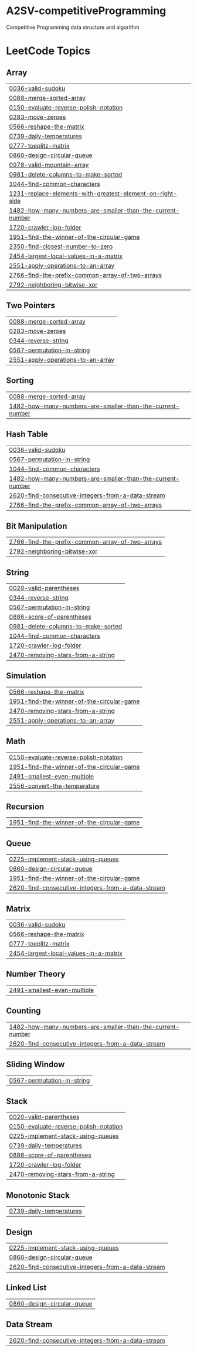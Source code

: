 # A2SV-competitiveProgramming
Competitive Programming data structure and algorithm 

<!---LeetCode Topics Start-->
# LeetCode Topics
## Array
|  |
| ------- |
| [0036-valid-sudoku](https://github.com/Tesfamariam-21/A2SV--CompetitiveProgramming/tree/master/0036-valid-sudoku) |
| [0088-merge-sorted-array](https://github.com/Tesfamariam-21/A2SV--CompetitiveProgramming/tree/master/0088-merge-sorted-array) |
| [0150-evaluate-reverse-polish-notation](https://github.com/Tesfamariam-21/A2SV--CompetitiveProgramming/tree/master/0150-evaluate-reverse-polish-notation) |
| [0283-move-zeroes](https://github.com/Tesfamariam-21/A2SV--CompetitiveProgramming/tree/master/0283-move-zeroes) |
| [0566-reshape-the-matrix](https://github.com/Tesfamariam-21/A2SV--CompetitiveProgramming/tree/master/0566-reshape-the-matrix) |
| [0739-daily-temperatures](https://github.com/Tesfamariam-21/A2SV--CompetitiveProgramming/tree/master/0739-daily-temperatures) |
| [0777-toeplitz-matrix](https://github.com/Tesfamariam-21/A2SV--CompetitiveProgramming/tree/master/0777-toeplitz-matrix) |
| [0860-design-circular-queue](https://github.com/Tesfamariam-21/A2SV--CompetitiveProgramming/tree/master/0860-design-circular-queue) |
| [0978-valid-mountain-array](https://github.com/Tesfamariam-21/A2SV--CompetitiveProgramming/tree/master/0978-valid-mountain-array) |
| [0981-delete-columns-to-make-sorted](https://github.com/Tesfamariam-21/A2SV--CompetitiveProgramming/tree/master/0981-delete-columns-to-make-sorted) |
| [1044-find-common-characters](https://github.com/Tesfamariam-21/A2SV--CompetitiveProgramming/tree/master/1044-find-common-characters) |
| [1231-replace-elements-with-greatest-element-on-right-side](https://github.com/Tesfamariam-21/A2SV--CompetitiveProgramming/tree/master/1231-replace-elements-with-greatest-element-on-right-side) |
| [1482-how-many-numbers-are-smaller-than-the-current-number](https://github.com/Tesfamariam-21/A2SV--CompetitiveProgramming/tree/master/1482-how-many-numbers-are-smaller-than-the-current-number) |
| [1720-crawler-log-folder](https://github.com/Tesfamariam-21/A2SV--CompetitiveProgramming/tree/master/1720-crawler-log-folder) |
| [1951-find-the-winner-of-the-circular-game](https://github.com/Tesfamariam-21/A2SV--CompetitiveProgramming/tree/master/1951-find-the-winner-of-the-circular-game) |
| [2350-find-closest-number-to-zero](https://github.com/Tesfamariam-21/A2SV--CompetitiveProgramming/tree/master/2350-find-closest-number-to-zero) |
| [2454-largest-local-values-in-a-matrix](https://github.com/Tesfamariam-21/A2SV--CompetitiveProgramming/tree/master/2454-largest-local-values-in-a-matrix) |
| [2551-apply-operations-to-an-array](https://github.com/Tesfamariam-21/A2SV--CompetitiveProgramming/tree/master/2551-apply-operations-to-an-array) |
| [2766-find-the-prefix-common-array-of-two-arrays](https://github.com/Tesfamariam-21/A2SV--CompetitiveProgramming/tree/master/2766-find-the-prefix-common-array-of-two-arrays) |
| [2792-neighboring-bitwise-xor](https://github.com/Tesfamariam-21/A2SV--CompetitiveProgramming/tree/master/2792-neighboring-bitwise-xor) |
## Two Pointers
|  |
| ------- |
| [0088-merge-sorted-array](https://github.com/Tesfamariam-21/A2SV--CompetitiveProgramming/tree/master/0088-merge-sorted-array) |
| [0283-move-zeroes](https://github.com/Tesfamariam-21/A2SV--CompetitiveProgramming/tree/master/0283-move-zeroes) |
| [0344-reverse-string](https://github.com/Tesfamariam-21/A2SV--CompetitiveProgramming/tree/master/0344-reverse-string) |
| [0567-permutation-in-string](https://github.com/Tesfamariam-21/A2SV--CompetitiveProgramming/tree/master/0567-permutation-in-string) |
| [2551-apply-operations-to-an-array](https://github.com/Tesfamariam-21/A2SV--CompetitiveProgramming/tree/master/2551-apply-operations-to-an-array) |
## Sorting
|  |
| ------- |
| [0088-merge-sorted-array](https://github.com/Tesfamariam-21/A2SV--CompetitiveProgramming/tree/master/0088-merge-sorted-array) |
| [1482-how-many-numbers-are-smaller-than-the-current-number](https://github.com/Tesfamariam-21/A2SV--CompetitiveProgramming/tree/master/1482-how-many-numbers-are-smaller-than-the-current-number) |
## Hash Table
|  |
| ------- |
| [0036-valid-sudoku](https://github.com/Tesfamariam-21/A2SV--CompetitiveProgramming/tree/master/0036-valid-sudoku) |
| [0567-permutation-in-string](https://github.com/Tesfamariam-21/A2SV--CompetitiveProgramming/tree/master/0567-permutation-in-string) |
| [1044-find-common-characters](https://github.com/Tesfamariam-21/A2SV--CompetitiveProgramming/tree/master/1044-find-common-characters) |
| [1482-how-many-numbers-are-smaller-than-the-current-number](https://github.com/Tesfamariam-21/A2SV--CompetitiveProgramming/tree/master/1482-how-many-numbers-are-smaller-than-the-current-number) |
| [2620-find-consecutive-integers-from-a-data-stream](https://github.com/Tesfamariam-21/A2SV--CompetitiveProgramming/tree/master/2620-find-consecutive-integers-from-a-data-stream) |
| [2766-find-the-prefix-common-array-of-two-arrays](https://github.com/Tesfamariam-21/A2SV--CompetitiveProgramming/tree/master/2766-find-the-prefix-common-array-of-two-arrays) |
## Bit Manipulation
|  |
| ------- |
| [2766-find-the-prefix-common-array-of-two-arrays](https://github.com/Tesfamariam-21/A2SV--CompetitiveProgramming/tree/master/2766-find-the-prefix-common-array-of-two-arrays) |
| [2792-neighboring-bitwise-xor](https://github.com/Tesfamariam-21/A2SV--CompetitiveProgramming/tree/master/2792-neighboring-bitwise-xor) |
## String
|  |
| ------- |
| [0020-valid-parentheses](https://github.com/Tesfamariam-21/A2SV--CompetitiveProgramming/tree/master/0020-valid-parentheses) |
| [0344-reverse-string](https://github.com/Tesfamariam-21/A2SV--CompetitiveProgramming/tree/master/0344-reverse-string) |
| [0567-permutation-in-string](https://github.com/Tesfamariam-21/A2SV--CompetitiveProgramming/tree/master/0567-permutation-in-string) |
| [0886-score-of-parentheses](https://github.com/Tesfamariam-21/A2SV--CompetitiveProgramming/tree/master/0886-score-of-parentheses) |
| [0981-delete-columns-to-make-sorted](https://github.com/Tesfamariam-21/A2SV--CompetitiveProgramming/tree/master/0981-delete-columns-to-make-sorted) |
| [1044-find-common-characters](https://github.com/Tesfamariam-21/A2SV--CompetitiveProgramming/tree/master/1044-find-common-characters) |
| [1720-crawler-log-folder](https://github.com/Tesfamariam-21/A2SV--CompetitiveProgramming/tree/master/1720-crawler-log-folder) |
| [2470-removing-stars-from-a-string](https://github.com/Tesfamariam-21/A2SV--CompetitiveProgramming/tree/master/2470-removing-stars-from-a-string) |
## Simulation
|  |
| ------- |
| [0566-reshape-the-matrix](https://github.com/Tesfamariam-21/A2SV--CompetitiveProgramming/tree/master/0566-reshape-the-matrix) |
| [1951-find-the-winner-of-the-circular-game](https://github.com/Tesfamariam-21/A2SV--CompetitiveProgramming/tree/master/1951-find-the-winner-of-the-circular-game) |
| [2470-removing-stars-from-a-string](https://github.com/Tesfamariam-21/A2SV--CompetitiveProgramming/tree/master/2470-removing-stars-from-a-string) |
| [2551-apply-operations-to-an-array](https://github.com/Tesfamariam-21/A2SV--CompetitiveProgramming/tree/master/2551-apply-operations-to-an-array) |
## Math
|  |
| ------- |
| [0150-evaluate-reverse-polish-notation](https://github.com/Tesfamariam-21/A2SV--CompetitiveProgramming/tree/master/0150-evaluate-reverse-polish-notation) |
| [1951-find-the-winner-of-the-circular-game](https://github.com/Tesfamariam-21/A2SV--CompetitiveProgramming/tree/master/1951-find-the-winner-of-the-circular-game) |
| [2491-smallest-even-multiple](https://github.com/Tesfamariam-21/A2SV--CompetitiveProgramming/tree/master/2491-smallest-even-multiple) |
| [2556-convert-the-temperature](https://github.com/Tesfamariam-21/A2SV--CompetitiveProgramming/tree/master/2556-convert-the-temperature) |
## Recursion
|  |
| ------- |
| [1951-find-the-winner-of-the-circular-game](https://github.com/Tesfamariam-21/A2SV--CompetitiveProgramming/tree/master/1951-find-the-winner-of-the-circular-game) |
## Queue
|  |
| ------- |
| [0225-implement-stack-using-queues](https://github.com/Tesfamariam-21/A2SV--CompetitiveProgramming/tree/master/0225-implement-stack-using-queues) |
| [0860-design-circular-queue](https://github.com/Tesfamariam-21/A2SV--CompetitiveProgramming/tree/master/0860-design-circular-queue) |
| [1951-find-the-winner-of-the-circular-game](https://github.com/Tesfamariam-21/A2SV--CompetitiveProgramming/tree/master/1951-find-the-winner-of-the-circular-game) |
| [2620-find-consecutive-integers-from-a-data-stream](https://github.com/Tesfamariam-21/A2SV--CompetitiveProgramming/tree/master/2620-find-consecutive-integers-from-a-data-stream) |
## Matrix
|  |
| ------- |
| [0036-valid-sudoku](https://github.com/Tesfamariam-21/A2SV--CompetitiveProgramming/tree/master/0036-valid-sudoku) |
| [0566-reshape-the-matrix](https://github.com/Tesfamariam-21/A2SV--CompetitiveProgramming/tree/master/0566-reshape-the-matrix) |
| [0777-toeplitz-matrix](https://github.com/Tesfamariam-21/A2SV--CompetitiveProgramming/tree/master/0777-toeplitz-matrix) |
| [2454-largest-local-values-in-a-matrix](https://github.com/Tesfamariam-21/A2SV--CompetitiveProgramming/tree/master/2454-largest-local-values-in-a-matrix) |
## Number Theory
|  |
| ------- |
| [2491-smallest-even-multiple](https://github.com/Tesfamariam-21/A2SV--CompetitiveProgramming/tree/master/2491-smallest-even-multiple) |
## Counting
|  |
| ------- |
| [1482-how-many-numbers-are-smaller-than-the-current-number](https://github.com/Tesfamariam-21/A2SV--CompetitiveProgramming/tree/master/1482-how-many-numbers-are-smaller-than-the-current-number) |
| [2620-find-consecutive-integers-from-a-data-stream](https://github.com/Tesfamariam-21/A2SV--CompetitiveProgramming/tree/master/2620-find-consecutive-integers-from-a-data-stream) |
## Sliding Window
|  |
| ------- |
| [0567-permutation-in-string](https://github.com/Tesfamariam-21/A2SV--CompetitiveProgramming/tree/master/0567-permutation-in-string) |
## Stack
|  |
| ------- |
| [0020-valid-parentheses](https://github.com/Tesfamariam-21/A2SV--CompetitiveProgramming/tree/master/0020-valid-parentheses) |
| [0150-evaluate-reverse-polish-notation](https://github.com/Tesfamariam-21/A2SV--CompetitiveProgramming/tree/master/0150-evaluate-reverse-polish-notation) |
| [0225-implement-stack-using-queues](https://github.com/Tesfamariam-21/A2SV--CompetitiveProgramming/tree/master/0225-implement-stack-using-queues) |
| [0739-daily-temperatures](https://github.com/Tesfamariam-21/A2SV--CompetitiveProgramming/tree/master/0739-daily-temperatures) |
| [0886-score-of-parentheses](https://github.com/Tesfamariam-21/A2SV--CompetitiveProgramming/tree/master/0886-score-of-parentheses) |
| [1720-crawler-log-folder](https://github.com/Tesfamariam-21/A2SV--CompetitiveProgramming/tree/master/1720-crawler-log-folder) |
| [2470-removing-stars-from-a-string](https://github.com/Tesfamariam-21/A2SV--CompetitiveProgramming/tree/master/2470-removing-stars-from-a-string) |
## Monotonic Stack
|  |
| ------- |
| [0739-daily-temperatures](https://github.com/Tesfamariam-21/A2SV--CompetitiveProgramming/tree/master/0739-daily-temperatures) |
## Design
|  |
| ------- |
| [0225-implement-stack-using-queues](https://github.com/Tesfamariam-21/A2SV--CompetitiveProgramming/tree/master/0225-implement-stack-using-queues) |
| [0860-design-circular-queue](https://github.com/Tesfamariam-21/A2SV--CompetitiveProgramming/tree/master/0860-design-circular-queue) |
| [2620-find-consecutive-integers-from-a-data-stream](https://github.com/Tesfamariam-21/A2SV--CompetitiveProgramming/tree/master/2620-find-consecutive-integers-from-a-data-stream) |
## Linked List
|  |
| ------- |
| [0860-design-circular-queue](https://github.com/Tesfamariam-21/A2SV--CompetitiveProgramming/tree/master/0860-design-circular-queue) |
## Data Stream
|  |
| ------- |
| [2620-find-consecutive-integers-from-a-data-stream](https://github.com/Tesfamariam-21/A2SV--CompetitiveProgramming/tree/master/2620-find-consecutive-integers-from-a-data-stream) |
<!---LeetCode Topics End-->